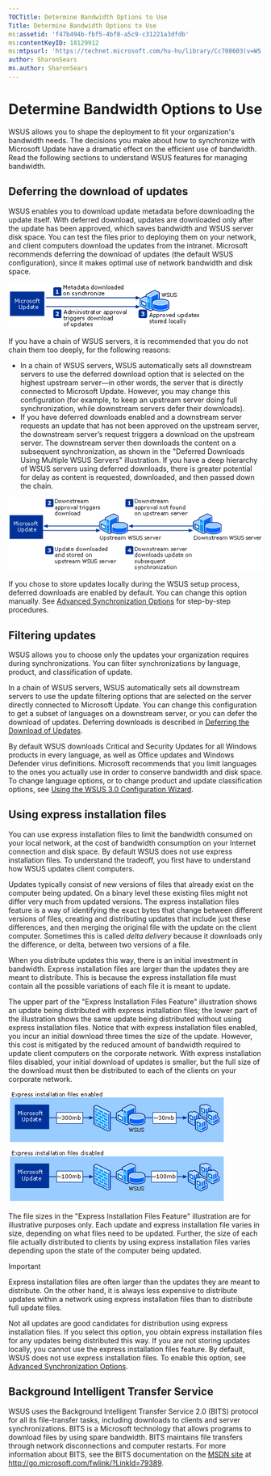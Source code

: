 ```yaml
---
TOCTitle: Determine Bandwidth Options to Use
Title: Determine Bandwidth Options to Use
ms:assetid: 'f47b494b-fbf5-4bf8-a5c9-c31221a3dfdb'
ms:contentKeyID: 18129912
ms:mtpsurl: 'https://technet.microsoft.com/hu-hu/library/Cc708603(v=WS.10)'
author: SharonSears
ms.author: SharonSears
---
```


Determine Bandwidth Options to Use
==================================

WSUS allows you to shape the deployment to fit your organization's bandwidth needs. The decisions you make about how to synchronize with Microsoft Update have a dramatic effect on the efficient use of bandwidth. Read the following sections to understand WSUS features for managing bandwidth.

Deferring the download of updates
---------------------------------

WSUS enables you to download update metadata before downloading the update itself. With deferred download, updates are downloaded only after the update has been approved, which saves bandwidth and WSUS server disk space. You can test the files prior to deploying them on your network, and client computers download the updates from the intranet. Microsoft recommends deferring the download of updates (the default WSUS configuration), since it makes optimal use of network bandwidth and disk space.

![](/security-updates/images/Cc708603.0d256355-4cb8-4f22-9386-da71754ce94e(WS.10).gif)

If you have a chain of WSUS servers, it is recommended that you do not chain them too deeply, for the following reasons:

-   In a chain of WSUS servers, WSUS automatically sets all downstream servers to use the deferred download option that is selected on the highest upstream server—in other words, the server that is directly connected to Microsoft Update. However, you may change this configuration (for example, to keep an upstream server doing full synchronization, while downstream servers defer their downloads).
-   If you have deferred downloads enabled and a downstream server requests an update that has not been approved on the upstream server, the downstream server’s request triggers a download on the upstream server. The downstream server then downloads the content on a subsequent synchronization, as shown in the "Deferred Downloads Using Multiple WSUS Servers" illustration. If you have a deep hierarchy of WSUS servers using deferred downloads, there is greater potential for delay as content is requested, downloaded, and then passed down the chain.

![](/security-updates/images/Cc708603.7858baf2-f6c3-4e87-ad8d-a06a20aa5dd8(WS.10).gif)

If you chose to store updates locally during the WSUS setup process, deferred downloads are enabled by default. You can change this option manually. See [Advanced Synchronization Options](https://technet.microsoft.com/65d4cddd-8de0-477f-833d-ce5e2422eef0) for step-by-step procedures.

Filtering updates
-----------------

WSUS allows you to choose only the updates your organization requires during synchronizations. You can filter synchronizations by language, product, and classification of update.

In a chain of WSUS servers, WSUS automatically sets all downstream servers to use the update filtering options that are selected on the server directly connected to Microsoft Update. You can change this configuration to get a subset of languages on a downstream server, or you can defer the download of updates. Deferring downloads is described in [Deferring the Download of Updates](#wsus_deferringdownloadofupdates).

By default WSUS downloads Critical and Security Updates for all Windows products in every language, as well as Office updates and Windows Defender virus definitions. Microsoft recommends that you limit languages to the ones you actually use in order to conserve bandwidth and disk space. To change language options, or to change product and update classification options, see [Using the WSUS 3.0 Configuration Wizard](https://technet.microsoft.com/249d1fe7-6d6d-4122-9d02-e2227efd6557).

Using express installation files
--------------------------------

You can use express installation files to limit the bandwidth consumed on your local network, at the cost of bandwidth consumption on your Internet connection and disk space. By default WSUS does not use express installation files. To understand the tradeoff, you first have to understand how WSUS updates client computers.

Updates typically consist of new versions of files that already exist on the computer being updated. On a binary level these existing files might not differ very much from updated versions. The express installation files feature is a way of identifying the exact bytes that change between different versions of files, creating and distributing updates that include just these differences, and then merging the original file with the update on the client computer. Sometimes this is called *delta delivery* because it downloads only the difference, or delta, between two versions of a file.

When you distribute updates this way, there is an initial investment in bandwidth. Express installation files are larger than the updates they are meant to distribute. This is because the express installation file must contain all the possible variations of each file it is meant to update.

The upper part of the "Express Installation Files Feature" illustration shows an update being distributed with express installation files; the lower part of the illustration shows the same update being distributed without using express installation files. Notice that with express installation files enabled, you incur an initial download three times the size of the update. However, this cost is mitigated by the reduced amount of bandwidth required to update client computers on the corporate network. With express installation files disabled, your initial download of updates is smaller, but the full size of the download must then be distributed to each of the clients on your corporate network.

![](/security-updates/images/Cc708603.77edc56e-9ae3-4827-a99d-625a11339dc9(WS.10).gif)

The file sizes in the "Express Installation Files Feature" illustration are for illustrative purposes only. Each update and express installation file varies in size, depending on what files need to be updated. Further, the size of each file actually distributed to clients by using express installation files varies depending upon the state of the computer being updated.

> [!IMPORTANT]  
> Express installation files are often larger than the updates they are meant to distribute. On the other hand, it is always less expensive to distribute updates within a network using express installation files than to distribute full update files. 

Not all updates are good candidates for distribution using express installation files. If you select this option, you obtain express installation files for any updates being distributed this way. If you are not storing updates locally, you cannot use the express installation files feature. By default, WSUS does not use express installation files. To enable this option, see [Advanced Synchronization Options](https://technet.microsoft.com/65d4cddd-8de0-477f-833d-ce5e2422eef0).

Background Intelligent Transfer Service
---------------------------------------

WSUS uses the Background Intelligent Transfer Service 2.0 (BITS) protocol for all its file-transfer tasks, including downloads to clients and server synchronizations. BITS is a Microsoft technology that allows programs to download files by using spare bandwidth. BITS maintains file transfers through network disconnections and computer restarts. For more information about BITS, see the BITS documentation on the [MSDN site](http://go.microsoft.com/fwlink/?linkid=79389) at http://go.microsoft.com/fwlink/?LinkId=79389.
